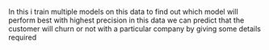 In this i train multiple models on this data to find out which model will perform best with highest precision in this data
we can predict that the customer will churn or not with a particular company by giving some details required

